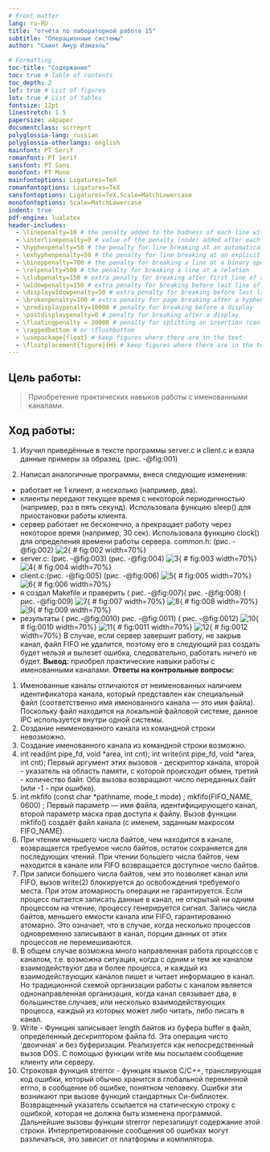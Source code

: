```yaml
---
# Front matter
lang: ru-RU
title: "отчёта по лабораторной работе 15"
subtitle: "Операционные системы"
author: "Саинт Амур Измаэль"

# Formatting
toc-title: "Содержание"
toc: true # Table of contents
toc_depth: 2
lof: true # List of figures
lot: true # List of tables
fontsize: 12pt
linestretch: 1.5
papersize: a4paper
documentclass: scrreprt
polyglossia-lang: russian
polyglossia-otherlangs: english
mainfont: PT Serif
romanfont: PT Serif
sansfont: PT Sans
monofont: PT Mono
mainfontoptions: Ligatures=TeX
romanfontoptions: Ligatures=TeX
sansfontoptions: Ligatures=TeX,Scale=MatchLowercase
monofontoptions: Scale=MatchLowercase
indent: true
pdf-engine: lualatex
header-includes:
  - \linepenalty=10 # the penalty added to the badness of each line within a paragraph (no associated penalty node) Increasing the value makes tex try to have fewer lines in the paragraph.
  - \interlinepenalty=0 # value of the penalty (node) added after each line of a paragraph.
  - \hyphenpenalty=50 # the penalty for line breaking at an automatically inserted hyphen
  - \exhyphenpenalty=50 # the penalty for line breaking at an explicit hyphen
  - \binoppenalty=700 # the penalty for breaking a line at a binary operator
  - \relpenalty=500 # the penalty for breaking a line at a relation
  - \clubpenalty=150 # extra penalty for breaking after first line of a paragraph
  - \widowpenalty=150 # extra penalty for breaking before last line of a paragraph
  - \displaywidowpenalty=50 # extra penalty for breaking before last line before a display math
  - \brokenpenalty=100 # extra penalty for page breaking after a hyphenated line
  - \predisplaypenalty=10000 # penalty for breaking before a display
  - \postdisplaypenalty=0 # penalty for breaking after a display
  - \floatingpenalty = 20000 # penalty for splitting an insertion (can only be split footnote in standard LaTeX)
  - \raggedbottom # or \flushbottom
  - \usepackage{float} # keep figures where there are in the text
  - \floatplacement{figure}{H} # keep figures where there are in the text
---
```






## Цель работы: 
> Приобретение практических навыков работы с именованными каналами.
## Ход работы:
1. Изучил приведённые в тексте программы server.c и client.c и взяла данные
примеры за образец.
(рис. -@fig:001) 

2. Написал аналогичные программы, внеся следующие изменения:
- работает не 1 клиент, а несколько (например, два).
- клиенты передают текущее время с некоторой периодичностью (например, раз
в пять секунд). Использовала функцию sleep() для приостановки работы клиента.
- сервер работает не бесконечно, а прекращает работу через некоторое время (например, 30 сек). Использовала функцию clock() для определения времени работы сервера.
common.h: (рис. -@fig:002) 
![2](image/2.png){ # fig:002 width=70%}
- server.c: (рис. -@fig:003) (рис. -@fig:004) 
![3](image/3.png){ # fig:003 width=70%}
![4](image/4.png){ # fig:004 width=70%}
- client.c:(рис. -@fig:005)  (рис. -@fig:006) 
![5](image/5.png){ # fig:005 width=70%}
![6](image/6.png){ # fig:006 width=70%}
- я создал Makefile и праверить ( рис. -@fig:007)( рис. -@fig:008) ( рис. -@fig:009) 
![7](image/7.png){ # fig:007 width=70%}
![8](image/8.png){ # fig:008 width=70%}
![9](image/9.png){ # fig:009 width=70%}
- результаты ( рис.-@fig:0010)  рис. -@fig:0011) ( рис. -@fig:0012)
![10](image/10.png){ # fig:0010 width=70%}
![11](image/11.png){ # fig:0011 width=70%}
![12](image/12.png){ # fig:0012 width=70%}
В случае, если сервер завершит работу, не закрыв канал, файл FIFO не удалится, поэтому его в следующий раз создать будет нельзя и вылезет ошибка, следовательно, работать ничего не будет.
**Вывод:** приобрел практические навыки работы с именованными каналами.
**Ответы на контрольные вопросы:**
1. Именованные каналы отличаются от неименованных наличием идентификатора канала, который представлен как специальный файл (соответственно имя именованного канала — это имя файла). Поскольку файл находится на локальной файловой системе, данное IPC используется внутри одной системы.
2. Создание неименованного канала из командной строки невозможно.
3. Создание именованного канала из командной строки возможно.
4. int read(int pipe_fd, void *area, int cnt);
int write(int pipe_fd, void *area, int cnt);
Первый аргумент этих вызовов - дескриптор канала, второй - указатель на область памяти, с которой происходит обмен, третий - количество байт. Оба вызова возвращают число переданных байт (или -1 - при ошибке).
5. int mkfifo (const char *pathname, mode_t mode) ;
mkfifo(FIFO_NAME, 0600) ;
Первый параметр — имя файла, идентифицирующего канал, второй параметр маска прав доступа к файлу. Вызов функции mkfifo() создаёт файл канала (с именем, заданным макросом FIFO_NAME).
6. При чтении меньшего числа байтов, чем находится в канале, возвращается требуемое число байтов, остаток сохраняется для последующих чтений. При чтении большего числа байтов, чем находится в канале или FIFO возвращается доступное число байтов.
7. При записи большего числа байтов, чем это позволяет канал или FIFO, вызов write(2) блокируется до освобождения требуемого места. При этом атомарность операции не гарантируется. Если процесс пытается записать данные в канал, не открытый ни одним процессом на чтение, процессу генерируется сигнал. Запись числа байтов, меньшего емкости канала или FIFO, гарантированно атомарно. Это означает, что в случае, когда несколько процессов одновременно записывают в канал, порции данных от этих процессов не перемешиваются.
8. В общем случае возможна много направленная работа процессов с каналом, т.е. возможна ситуация, когда с одним и тем же каналом взаимодействуют два и более процесса, и каждый из взаимодействующих каналов пишет и читает информацию в канал. Но традиционной схемой организации работы с каналом является однонаправленная организация, когда канал связывает два, в большинстве случаев, или несколько взаимодействующих процесса, каждый из которых может либо читать, либо писать в канал.
9. Write - Функция записывает length байтов из буфера buffer в файл, определенный дескриптором файла fd. Эта операция чисто 'двоичная' и без буферизации. Реализуется как непосредственный вызов DOS. С помощью функции write мы посылаем сообщение клиенту или серверу.
10. Строковая функция strerror - функция языков C/C++, транслирующая код ошибки, который обычно хранится в глобальной переменной errno, в сообщение об ошибке, понятном человеку. Ошибки эти возникают при вызове функций стандартных Си-библиотек. Возвращенный указатель ссылается на статическую строку с ошибкой, которая не должна быть изменена программой. Дальнейшие вызовы функции strerror перезапишут содержание этой строки. Интерпретированные сообщения об ошибках могут различаться, это зависит от платформы и компилятора.






